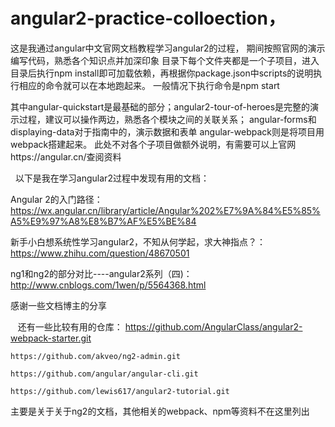 # angular2-practice-colloection，
   这是我通过angular中文官网文档教程学习angular2的过程，
期间按照官网的演示编写代码，熟悉各个知识点并加深印象
目录下每个文件夹都是一个子项目，进入目录后执行npm install即可加载依赖，再根据你package.json中scripts的说明执行相应的命令就可以在本地跑起来。
一般情况下执行命令是npm start

其中angular-quickstart是最基础的部分；angular2-tour-of-heroes是完整的演示过程，建议可以操作两边，熟悉各个模块之间的关联关系；
angular-forms和displaying-data对于指南中的，演示数据和表单
angular-webpack则是将项目用webpack搭建起来。
此处不对各个子项目做额外说明，有需要可以上官网https://angular.cn/查阅资料

   以下是我在学习angular2过程中发现有用的文档：
   
Angular 2的入门路径：https://wx.angular.cn/library/article/Angular%202%E7%9A%84%E5%85%A5%E9%97%A8%E8%B7%AF%E5%BE%84

新手小白想系统性学习angular2，不知从何学起，求大神指点？：https://www.zhihu.com/question/48670501

ng1和ng2的部分对比----angular2系列（四)：http://www.cnblogs.com/1wen/p/5564368.html

感谢一些文档博主的分享
    
    还有一些比较有用的仓库：
    https://github.com/AngularClass/angular2-webpack-starter.git
    
    https://github.com/akveo/ng2-admin.git
    
    https://github.com/angular/angular-cli.git
    
    https://github.com/lewis617/angular2-tutorial.git


主要是关于关于ng2的文档，其他相关的webpack、npm等资料不在这里列出
